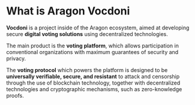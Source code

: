 # What is Aragon Vocdoni

**Vocdoni** is a project inside of the Aragon ecosystem, aimed at developing secure **digital voting solutions** using decentralized technologies.

The main product is the **voting platform**, which allows participation in conventional organizations with maximum guarantees of security and privacy.&#x20;

The **voting protocol** which powers the platform is designed to be **universally verifiable, secure, and resistant** to attack and censorship through the use of blockchain technology, together with decentralized technologies and cryptographic mechanisms, such as zero-knowledge proofs.
